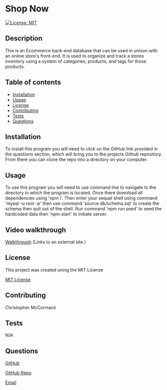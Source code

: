 # Shop Now
[![License: MIT](https://img.shields.io/badge/License-MIT-yellow.svg)](https://opensource.org/licenses/MIT)

  ## Description
  This is an Ecommerce back-end database that can be used in unison with an online store's front-end. It is used to organize and track a stores inventory using a system of categories, products, and tags for those products.  
  
  ## Table of contents

  * [Installation](#installation)
  * [Usage](#usage)
  * [License](#license)
  * [Contributing](#contributing)
  * [Tests](#tests)
  * [Questions](#questions)

  ## Installation
  To install this program you will need to click on the GitHub link provided in the questions section, which will bring you to the projects Github repository. From there you can clone the repo into a directory on your computer.

  ## Usage
  To use this program you will need to use command line to navigate to the directory in which the program is located. Once there download all dependencies using 'npm i'. Then enter your sequel shell using command 'mysql -u root -p' then use command 'source db/schema.sql' to create the schema then quit out of the shell. Run command 'npm run seed' to seed the hardcoded data then 'npm start' to initiate server.
  
  ## Video walkthrough
  [Walkthrough](https://watch.screencastify.com/v/jPBUCbtB469Z08Mq6MoZ) (Links to an external site.)
  
  ## License
  This project was created uning the MIT License
 

  [MIT License](https://choosealicense.com/licenses/mit/)


  ## Contributing
  Christopher McCormack

  ## Tests
  N/A

  ## Questions

  [GitHub](https://github.com/CmcCormack92)
  
  [GitHub Repo](https://github.com/CmcCormack92/shop-now)

  [Email](mailto:chrismack135@gmail.com)